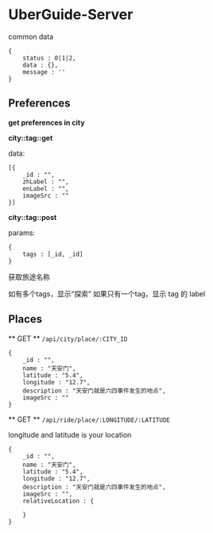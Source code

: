 # UberGuide-Server

common data

```
{
	status : 0|1|2,
	data : {},
	message : ''
}
```

## Preferences

__get preferences in city__

__city::tag::get__

data:

```
[{
	_id : "",
	zhLabel : "",
	enLabel : "",
	imageSrc : ""
}]
```

__city::tag::post__

params: 

```
{
	tags : [_id, _id]
}
```

获取旅途名称

如有多个tags，显示“探索”
如果只有一个tag，显示 tag 的 label

## Places

** GET ** `/api/city/place/:CITY_ID`

```
{
	_id : "",
	name : "天安门",
	latitude : "5.4",
	longitude : "12.7",
	description : "天安门就是六四事件发生的地点",
	imageSrc : ""
}
```

** GET ** `/api/ride/place/:LONGITUDE/:LATITUDE`

longitude and latitude is your location 

```
{
	_id : "",
	name : "天安门",
	latitude : "5.4",
	longitude : "12.7",
	description : "天安门就是六四事件发生的地点",
	imageSrc : "",
	relativeLocation : {
		
	}
}
```
